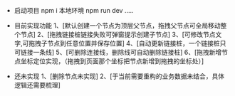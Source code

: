 * 启动项目
  npm i
  本地环境 npm run dev
  .....



* 目前实现功能
  1、[默认创建一个节点为顶层父节点，拖拽父节点可全局移动整个节点]
  2、[拖拽链接桩链接失败可弹窗提示创建子节点]
  3、[可修改节点文字,可拖拽子节点到任意位置并保存位置]
  4、[自动更新链接桩，一个链接桩只可链接一条线]
  5、[可删除连接线，删除线可自动删除链接桩]
  6、[拖拽新增节点坐标定位实现，（拖拽到页面那个坐标把节点新增到拖拽的坐标处）]

* 还未实现
  1、[删除节点未实现]
  2、[于当前需要重构的业务数据未结合，具体逻辑还需要梳理]


  
  